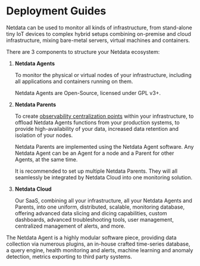 # Deployment Guides

Netdata can be used to monitor all kinds of infrastructure, from stand-alone tiny IoT devices to complex hybrid setups combining on-premise and cloud infrastructure, mixing bare-metal servers, virtual machines and containers.

There are 3 components to structure your Netdata ecosystem:

1. **Netdata Agents**

   To monitor the physical or virtual nodes of your infrastructure, including all applications and containers running on them.

   Netdata Agents are Open-Source, licensed under GPL v3+.

2. **Netdata Parents**

   To create [observability centralization points](https://github.com/netdata/netdata/blob/master/docs/observability-centralization-points/README.md) within your infrastructure, to offload Netdata Agents functions from your production systems, to provide high-availability of your data, increased data retention and isolation of your nodes.

   Netdata Parents are implemented using the Netdata Agent software. Any Netdata Agent can be an Agent for a node and a Parent  for other Agents, at the same time.

   It is recommended to set up multiple Netdata Parents. They will all seamlessly be integrated by Netdata Cloud into one monitoring solution.

3. **Netdata Cloud**

   Our SaaS, combining all your infrastructure, all your Netdata Agents and Parents, into one uniform, distributed, scalable, monitoring database, offering advanced data slicing and dicing capabilities, custom dashboards, advanced troubleshooting tools, user management, centralized management of alerts, and more.

The Netdata Agent is a highly modular software piece, providing data collection via numerous plugins, an in-house crafted time-series database, a query engine, health monitoring and alerts, machine learning and anomaly detection, metrics exporting to third party systems.
